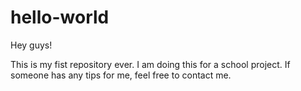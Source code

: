 # hello-world
Hey guys!

This is my fist repository ever.
I am doing this for a school project.
If someone has any tips for me, feel free to contact me.
